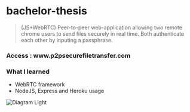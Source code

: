 # bachelor-thesis
> (JS+WebRTC) Peer-to-peer web-application allowing two remote chrome users to send files securely in real time. Both authenticate each other by inputing a passphrase.

<h3>Access : www.p2psecurefiletransfer.com</h3>

<h3>What I learned</h3>
<ul>
  <li>WebRTC framework</li>
  <li>NodeJS, Express and Heroku usage</li>
</ul>

![Diagram Light](https://user-images.githubusercontent.com/29238761/158183732-2be42416-e175-4dbf-99b3-bc46187e6053.jpg)
